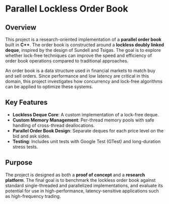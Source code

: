 # Parallel Lockless Order Book

## Overview

This project is a research-oriented implementation of a **parallel order book** built in **C++**. The order book is constructed around a **lockless doubly linked deque**, inspired by the design of Sundell and Tsigas. The goal is to explore whether lock-free techniques can improve the speed and efficiency of order book operations compared to traditional approaches.

An order book is a data structure used in financial markets to match buy and sell orders. Since performance and low latency are critical in this domain, this project investigates how concurrency and lock-free algorithms can be applied to optimize these systems.

## Key Features

- **Lockless Deque Core**: A custom implementation of a lock-free deque.
- **Custom Memory Management**: Per-thread memory pools with safe handling of cross-thread deallocations.
- **Parallel Order Book Design**: Separate deques for each price level on the bid and ask sides.
- **Testing**: Includes unit tests with Google Test (GTest) and long-duration stress tests.

## Purpose

The project is designed as both a **proof of concept** and a **research platform**. The final goal is to benchmark the lockless order book against standard single-threaded and parallelized implementations, and evaluate its potential for use in high-performance, latency-sensitive applications such as high-frequency trading.
